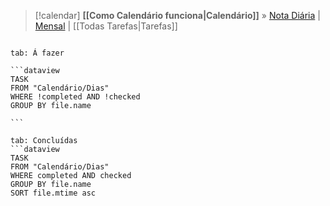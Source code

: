 > [!calendar] **[[Como Calendário funciona|Calendário]]** » [Nota Diária](obsidian://adv-uri?vault=obsidian-ACE-ARC&commandid=periodic-notes%3Aopen-daily-note) | [Mensal](obsidian://adv-uri?vault=obsidian-ACE-ARC&commandid=periodic-notes%3Aopen-monthly-note) | [[Todas Tarefas|Tarefas]] 

````tabs

tab: Á fazer

```dataview
TASK
FROM "Calendário/Dias"
WHERE !completed AND !checked
GROUP BY file.name 

```

tab: Concluídas
```dataview
TASK
FROM "Calendário/Dias"
WHERE completed AND checked
GROUP BY file.name
SORT file.mtime asc
````
